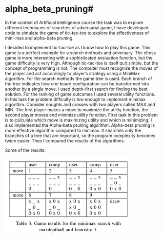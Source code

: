 # alpha_beta_pruning#
In the context of Artificial intelligence course the
task was to explore different techniques of searches of adversarial
game, I have developed code to simulate the game of tic-tac-toe
to explore the effectiveness of mini-max and alpha-beta pruning.

I decided to implement tic-tac-toe as I know how to play this
game. This game is a perfect example for a search methods
and adversary. The chess game is more interesting with a
sophisticated evaluation function, but the game difficulty is
very high. Although tic-tac-toe is itself quit simple, but the
concept of programming is not. The computer must recognize
the moves of the player and act accordingly to player’s strategy
using a MiniMax algorithm.
For the search methods the game tree is used. Each branch
of the tree indicates how one board configuration can be
transformed into another by a single move. I used depth-first
search for finding the best solution.
For the ranking of game outcomes I used several utility
functions. In this task the problem difficulty is low enough to
implement minimax algorithm. Consider noughts and crosses
with two players called MAX and MIN. The first player makes
a move to maximize the utility function, the second player
moves and minimize utility function. First task in this problem
is to calculate which move is maximizing utility and which is
minimizing.
I also implemented the Alpha-beta pruning algorithm.
Alpha-beta pruning is more effective algorithm compared to
minimax. It searches only the branches of a tree that are
important, so the program complexity becomes twice easier.
Then I compared the results of the algorithms.

Some of the results: 

![picture](results.png)
